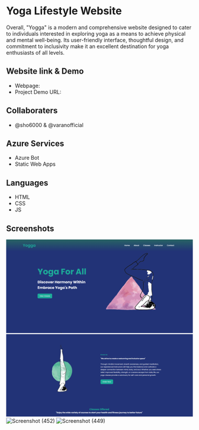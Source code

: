# Yoga Lifestyle Website
Overall, "Yogga" is a modern and comprehensive website designed to cater to individuals interested in exploring yoga as a means to achieve physical
 and mental well-being. Its user-friendly interface, thoughtful design, and commitment to inclusivity make it an excellent destination for yoga enthusiasts of all levels.

## Website link & Demo
- Webpage: 
- Project Demo URL:

## Collaboraters
- @sho6000 & @varanofficial

## Azure Services
- Azure Bot
- Static Web Apps

## Languages 
- HTML
- CSS
- JS

## Screenshots
![Home page](https://github.com/sho6000/yoga/blob/master/screenshots/1.png)
![Screenshot (450)](https://github.com/sho6000/yoga/blob/master/screenshots/2.png)
![Screenshot (452)](https://github.com/sho6000/yoga/blob/master/screenshots/3.png)
![Screenshot (449)](https://github.com/sho6000/yoga/blob/master/screenshots/4.png)
